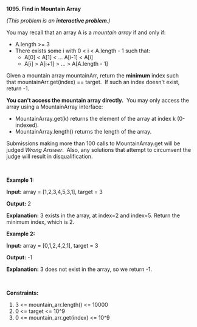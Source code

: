 **1095. Find in Mountain Array**

_(This problem is an _**_interactive problem_**_.)_

You may recall that an array A is a _mountain array_ if and only if:

- A.length &gt;= 3
- There exists some i with 0 &lt; i &lt; A.length - 1 such that:
    - A[0] &lt; A[1] &lt; ... A[i-1] &lt; A[i]
    - A[i] &gt; A[i+1] &gt; ... &gt; A[A.length - 1]

Given a mountain array mountainArr, return the **minimum** index such that mountainArr.get(index) == target.  If such an index doesn't exist, return -1.

**You can't access the mountain array directly.**  You may only access the array using a MountainArray interface:

- MountainArray.get(k) returns the element of the array at index k (0-indexed).
- MountainArray.length() returns the length of the array.

Submissions making more than 100 calls to MountainArray.get will be judged _Wrong Answer_.  Also, any solutions that attempt to circumvent the judge will result in disqualification.

 

**Example 1:**

**Input:** array = [1,2,3,4,5,3,1], target = 3

**Output:** 2

**Explanation:** 3 exists in the array, at index=2 and index=5. Return the minimum index, which is 2.

**Example 2:**

**Input:** array = [0,1,2,4,2,1], target = 3

**Output:** -1

**Explanation:** 3 does not exist in the array, so we return -1.

 

**Constraints:**

1. 3 &lt;= mountain_arr.length() &lt;= 10000
2. 0 &lt;= target &lt;= 10^9
3. 0 &lt;= mountain_arr.get(index) &lt;= 10^9
